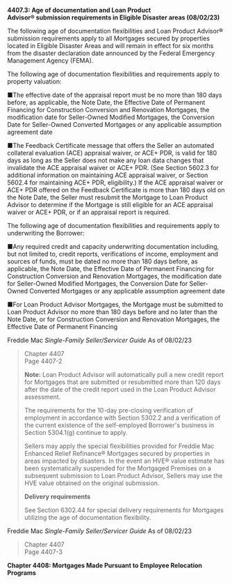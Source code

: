 **4407.3: Age of documentation and Loan Product**\
**Advisor® submission requirements in Eligible Disaster areas
(08/02/23)**

The following age of documentation flexibilities and Loan Product
Advisor® submission requirements apply to all Mortgages secured by
properties located in Eligible Disaster Areas and will remain in effect
for six months from the disaster declaration date announced by the
Federal Emergency Management Agency (FEMA).

The following age of documentation flexibilities and requirements apply
to property valuation:

■The effective date of the appraisal report must be no more than 180
days before, as applicable, the Note Date, the Effective Date of
Permanent Financing for Construction Conversion and Renovation
Mortgages, the modification date for Seller-Owned Modified Mortgages,
the Conversion Date for Seller-Owned Converted Mortgages or any
applicable assumption agreement date

■The Feedback Certificate message that offers the Seller an automated
collateral evaluation (ACE) appraisal waiver, or ACE+ PDR, is valid for
180 days as long as the Seller does not make any loan data changes that
invalidate the ACE appraisal waiver or ACE+ PDR. (See Section 5602.3 for
additional information on maintaining ACE appraisal waiver, or Section
5602.4 for maintaining ACE+ PDR, eligibility.) If the ACE appraisal
waiver or ACE+ PDR offered on the Feedback Certificate is more than 180
days old on the Note Date, the Seller must resubmit the Mortgage to Loan
Product Advisor to determine if the Mortgage is still eligible for an
ACE appraisal waiver or ACE+ PDR, or if an appraisal report is required.

The following age of documentation flexibilities and requirements apply
to underwriting the Borrower:

■Any required credit and capacity underwriting documentation including,
but not limited to, credit reports, verifications of income, employment
and sources of funds, must be dated no more than 180 days before, as
applicable, the Note Date, the Effective Date of Permanent Financing for
Construction Conversion and Renovation Mortgages, the modification date
for Seller-Owned Modified Mortgages, the Conversion Date for
Seller-Owned Converted Mortgages or any applicable assumption agreement
date

■For Loan Product Advisor Mortgages, the Mortgage must be submitted to
Loan Product Advisor no more than 180 days before and no later than the
Note Date, or for Construction Conversion and Renovation Mortgages, the
Effective Date of Permanent Financing

Freddie Mac *Single-Family Seller/Servicer Guide* As of 08/02/23

> Chapter 4407\
> Page 4407-2
>
> **Note:** Loan Product Advisor will automatically pull a new credit
> report for Mortgages that are submitted or resubmitted more than 120
> days after the date of the credit report used in the Loan Product
> Advisor assessment.
>
> The requirements for the 10-day pre-closing verification of employment
> in accordance with Section 5302.2 and a verification of the current
> existence of the self-employed Borrower's business in Section
> 5304.1(g) continue to apply.
>
> Sellers may apply the special flexibilities provided for Freddie Mac
> Enhanced Relief Refinance® Mortgages secured by properties in areas
> impacted by disasters. In the event an HVE® value estimate has been
> systematically suspended for the Mortgaged Premises on a subsequent
> submission to Loan Product Advisor, Sellers may use the HVE value
> obtained on the original submission.
>
> **Delivery requirements**
>
> See Section 6302.44 for special delivery requirements for Mortgages
> utilizing the age of documentation flexibility.

Freddie Mac *Single-Family Seller/Servicer Guide* As of 08/02/23

> Chapter 4407\
> Page 4407-3

**Chapter 4408: Mortgages Made Pursuant to Employee Relocation
Programs**